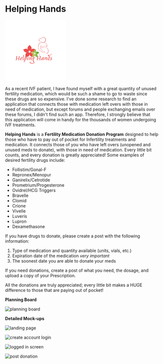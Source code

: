 # Helping Hands 
![Logo](public/css/imgs/logo.png)

As a recent IVF patient, I have found myself with a great quantity of unused fertility medication, which would be such a shame to go to waste since these drugs are so expensive. I've done some research to find an application that connects those with medication left overs with those in need of medication, but except forums and people exchanging emails over these forums, I didn't find such an app. Therefore, I strongly believe that this application will come in handy for the thousands of women undergoing IVF treatments.

**Helping Hands** is a **Fertility Medication Donation Program** designed to help those who have to pay out of pocket for Infertility treatments and medication. It connects those of you who have left overs (unopened and unused meds to donate), with those in need of medication. Every little bit counts, and every donation is greatly appreciated! Some examples of desired fertility drugs include: 
* Follistim/Gonal-F 
* Repronex/Menopur 
* Ganirelix/Cetrotide 
* Prometrium/Progesterone 
* Ovidrel/HCG Triggers 
* Bravelle
* Clomid 
* Crione 
* Vivelle 
* Luveris 
* Lupron 
* Dexamethasone 

If you have drugs to donate, please create a post with the following information:
1. Type of medication and quantity available (units, vials, etc.) 
1. Expiration date of the medication *very important* 
1. The soonest date you are able to donate your meds 

If you need donations, create a post of what you need, the dosage, and upload a copy of your Prescription. 

All the donations are truly appreciated; every little bit makes a HUGE difference to those that are paying out of pocket! 

**Planning Board**

![planning board](https://user-images.githubusercontent.com/22923940/27764459-0aab44c4-5e68-11e7-8e90-e45565d7f45c.png)

**Detailed Mock-ups**

![landing page](https://user-images.githubusercontent.com/22923940/27764460-0cc1dfd4-5e68-11e7-9a02-9d13b50c7d6b.png)

![create account login](https://user-images.githubusercontent.com/22923940/27764461-0e763adc-5e68-11e7-89d4-214c2af2e9f2.png)

![logged in screen](https://user-images.githubusercontent.com/22923940/27764463-10291b92-5e68-11e7-93d1-688ec12aa363.png)

![post donation](https://user-images.githubusercontent.com/22923940/27764464-11d870f0-5e68-11e7-9085-370db7c36f47.png)

